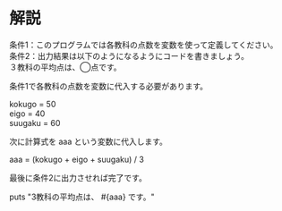 # 解説
  
条件1：このプログラムでは各教科の点数を変数を使って定義してください。  
条件2：出力結果は以下のようになるようにコードを書きましょう。  
      ３教科の平均点は、◯点です。  
  
条件1で各教科の点数を変数に代入する必要があります。  
  
kokugo = 50  
eigo = 40  
suugaku = 60  
  
  
次に計算式を aaa という変数に代入します。  
  
aaa = (kokugo + eigo + suugaku) / 3  
  
  
最後に条件2に出力させれば完了です。  
  
puts "3教科の平均点は、 #{aaa} です。"  
